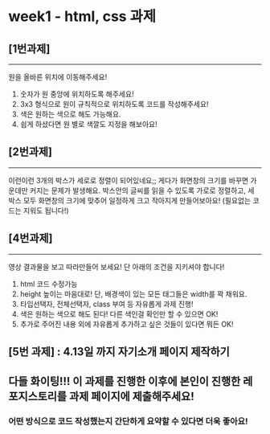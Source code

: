# week1 - html, css 과제

## [1번과제]

---

원을 올바른 위치에 이동해주세요!

1. 숫자가 원 중앙에 위치하도록 해주세요!
2. 3x3 형식으로 원이 규칙적으로 위치하도록 코드를 작성해주세요!
3. 색은 원하는 색으로 해도 가능해요.
4. 쉽게 하셨다면 원 별로 색깔도 지정을 해보아요!

## [2번과제]

---

이런이런 3개의 박스가 세로로 정렬이 되어있네요;;
게다가 화면창의 크기를 바꾸면 가운데만 커지는 문제가 발생해요. 박스안의 글씨를 읽을 수 있도록 가로로 정렬하고, 세 박스 모두 화면창의 크기에 맞추어 일정하게 크고 작아지게 만들어보아요! (필요없는 코드는 지워도 됩니다!)

## [4번과제]

---

영상 결과물을 보고 따라만들어 보세요! 단 아래의 조건을 지키셔야 합니다!

1. html 코드 수정가능
2. height 높이는 마음대로! 단, 배경색이 있는 모든 태그들은 width를 꽉 채워요.
3. 타입선택자, 전체선택자, class 부여 등 자유롭게 과제 진행!
4. 색은 원하는 색으로 해도 된다! 다른 색인걸 확인만 할 수 있으면 OK!
5. 추가로 주어진 내용 외에 자유롭게 추가하고 싶은 것들이 있다면 뭐든 OK!

## [5번 과제] : 4.13일 까지 자기소개 페이지 제작하기

## 다들 화이팅!!! 이 과제를 진행한 이후에 본인이 진행한 레포지스토리를 과제 페이지에 제출해주세요!

### 어떤 방식으로 코드 작성했는지 간단하게 요약할 수 있다면 더욱 좋아요!
